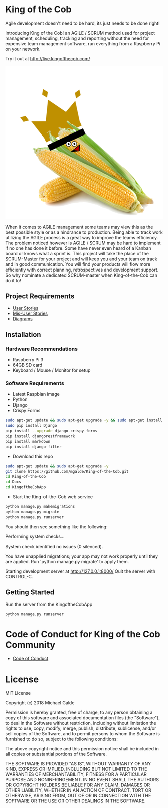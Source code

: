 # King of the Cob
Agile development doesn't need to be hard, its just needs to be done right!

Introducing King of the Cob! an AGILE / SCRUM method used for project management, scheduling, tracking and reporting without the need for expensive team management software, run everything from a Raspberry Pi on your network.

Try it out at http://live.kingofthecob.com/

![King of the Cob](/docs/images/KotC.png "King of the Cob")


When it comes to AGILE management some teams may view this as the best possible style or as a hindrance to production. Being able to track work utilizing the AGILE process is a great way to improve the teams efficiency. The problem noticed however is AGILE / SCRUM may be hard to implement if no one has done it before. Some have never even heard of a Kanban board or knows what a sprint is. This project will take the place of the SCRUM-Master for your project and will keep you and your team on track and in good communication. You will find your products will flow more efficiently with correct planning, retrospectives and development support. So why nominate a dedicated SCRUM-master when King-of-the-Cob can do it to!

## Project Requirements
* [User Stories](/docs/User_Stories.md)
* [Mis-User Stories](/docs/Mis_User_Stories.md)
* [Diagrams](/docs/diagrams.md)

## Installation
### Hardware Recommendations
* Raspberry Pi 3
* 64GB SD card
* Keyboard / Mouse / Monitor for setup

### Software Requirements
* Latest Raspbian image
* Python
* Django
* Crispy Forms
```bash
sudo apt-get update && sudo apt-get upgrade -y && sudo apt-get install python -y
sudo pip install Django
pip install --upgrade django-crispy-forms
pip install djangorestframework
pip install markdown
pip install django-filter
```
* Download this repo
```bash
sudo apt-get update && sudo apt-get upgrade -y
git clone https://github.com/mgalde/King-of-the-Cob.git
cd King-of-the-Cob
cd Docs
cd KingoftheCobApp
```
* Start the King-of-the-Cob web service
```bash
python manage.py makemigrations
python manage.py migrate
python manage.py runserver
```
You should then see something like the following:

Performing system checks...

System check identified no issues (0 silenced).

You have unapplied migrations; your app may not work properly until they are applied.
Run 'python manage.py migrate' to apply them.

Starting development server at http://127.0.0.1:8000/
Quit the server with CONTROL-C.



## Getting Started
Run the server from the KingoftheCobApp
```bash
python manage.py runserver
```

# Code of Conduct for King of the Cob Community
* [Code of Conduct](/docs/CODE_OF_CONDUCT.md)

# License
MIT License

Copyright (c) 2018 Michael Galde

Permission is hereby granted, free of charge, to any person obtaining a copy
of this software and associated documentation files (the "Software"), to deal
in the Software without restriction, including without limitation the rights
to use, copy, modify, merge, publish, distribute, sublicense, and/or sell
copies of the Software, and to permit persons to whom the Software is
furnished to do so, subject to the following conditions:

The above copyright notice and this permission notice shall be included in all
copies or substantial portions of the Software.

THE SOFTWARE IS PROVIDED "AS IS", WITHOUT WARRANTY OF ANY KIND, EXPRESS OR
IMPLIED, INCLUDING BUT NOT LIMITED TO THE WARRANTIES OF MERCHANTABILITY,
FITNESS FOR A PARTICULAR PURPOSE AND NONINFRINGEMENT. IN NO EVENT SHALL THE
AUTHORS OR COPYRIGHT HOLDERS BE LIABLE FOR ANY CLAIM, DAMAGES OR OTHER
LIABILITY, WHETHER IN AN ACTION OF CONTRACT, TORT OR OTHERWISE, ARISING FROM,
OUT OF OR IN CONNECTION WITH THE SOFTWARE OR THE USE OR OTHER DEALINGS IN THE
SOFTWARE.
